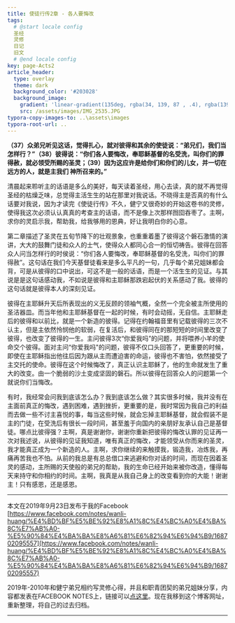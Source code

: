 ```yaml
---
title: 使徒行传2章 - 各人要悔改
tags: 
  # @start locale config
  圣经
  灵修
  日记
  旧文
  # @end locale config
key: page-Acts2
article_header:
  type: overlay
  theme: dark
  background_color: '#203028'
  background_image:
    gradient: 'linear-gradient(135deg, rgba(34, 139, 87 , .4), rgba(139, 34, 139, .4))'
    src: /assets/images/IMG_2535.JPG
typora-copy-images-to: ..\assets\images
typora-root-url: ..
---
```


**（37）众弟兄听见这话，觉得扎心，就对彼得和其余的使徒说：“弟兄们，我们当怎样行？”（38）彼得说：“你们各人要悔改，奉耶稣基督的名受洗，叫你们的罪得赦，就必领受所赐的圣灵；（39）因为这应许是给你们和你们的儿女，并一切在远方的人，就是主我们 神所召来的。”**

<!--more-->

清晨起来聆听主的话语是多么的美好，每天读着圣经，用心去读，真的就不再觉得圣经的枯燥乏味，总觉得主活生生的站在那里对我说话。不晓得主是否真的有什么话要对我说，因为才读完《使徒行传》不久，健宁又很奇妙的开始这卷书的灵修，使得我这次必须认认真真的考查主的话语，而不是像上次那样囫囵吞枣了。主啊，求你的灵启示我，帮助我，给我够用的恩典，好让我明白你的心意。

第二章描述了圣灵在五旬节降下的壮观景象，也重重着墨了彼得这个磐石激情的演讲，大大的鼓舞门徒和众人的士气，使得众人都同心合一的恒切祷告。彼得在回答众人问当怎样行的时侯说：“你们各人要悔改，奉耶稣基督的名受洗，叫你们的罪得赦”。这句话在我们今天基督徒看来是多么平凡的一句，几乎每个弟兄姐妹都会背，可是从彼得的口中说出，可这不是一般的话语，而是一个活生生的见证。与其说是是这句话感动我，不如说是彼得和主耶稣那跌宕起伏的关系感动了我。彼得的这句话就是彼得本人的深刻见证。

彼得在主耶稣升天后所表现出的义无反顾的领袖气概，全然一个完全被主所使用的圣洁器皿。而当年他和主耶稣基督在一起的时候，有时会动摇，无自信。主耶稣走后的彼得和以前比，就是一个新造的彼得。记得在约翰福音里有记载彼得的三次不认主，但是主依然怜悯他的软弱，在复活后，和彼得同在的那短短的时间里改变了彼得，也改变了彼得的一生。主问彼得3次“你爱我吗”的问题，并将喂养小羊的使命交个彼得。面对主问“你爱我吗"的问题，彼得不仅口头回答了，更重要的时候，即使在主耶稣指出他往后因为跟从主而遭迫害的命运，彼得也不害怕，依然接受了主交托的使命。彼得在这个时候悔改了，真正认识主耶稣了，他的生命就发生了重大的改变。由一个脆弱的沙土变成坚固的磐石。所以彼得在回答众人的问题第一个就说你们当悔改。

有时，我经常会问我到底该怎么办？我到底该怎么做？其实很多时候，我并没有在主面前真正的悔改，遇到困难，遇到挫折，更重要的是，我时常因为我自己的利益而去做一些不讨主喜悦的事，每当这些时候，就会忘掉主耶稣基督，就会假装不是主的门徒，在受洗后有很长一段时间，甚至羞于向国内的亲朋好友承认自己是基督徒。哪点比彼得强？主啊，真是谢谢你，谢谢你重新把彼得的悔改认罪的见证再一次对我述说，从彼得的见证我知道，唯有真正的悔改，才能领受从你而来的圣灵，我才能真正成为一个新造的人。主啊，求你继续的来触摸我，锻造我，冶炼我，再痛再苦我也不怕。从前的我总是有总总借口来逃避和你对话的时间，而现在因着圣灵的感动，主所赐的天使般的弟兄的帮助，我的生命已经开始来被你改造，懂得每天来持守和你相约的时间。主啊，我真是从我自己身上的改变看到你的大能！谢谢主！只有感恩，还是感恩。

---

本文在2019年9月23日发布于我的Facebook [https://www.facebook.com/notes/wanli-huang/%E4%BD%BF%E5%BE%92%E8%A1%8C%E4%BC%A0%E4%BA%8C%E7%AB%A0-%E5%90%84%E4%BA%BA%E8%A6%81%E6%82%94%E6%94%B9/168702095557](https://www.facebook.com/notes/wanli-huang/%E4%BD%BF%E5%BE%92%E8%A1%8C%E4%BC%A0%E4%BA%8C%E7%AB%A0-%E5%90%84%E4%BA%BA%E8%A6%81%E6%82%94%E6%94%B9/168702095557)

2019年-2010年和健宁弟兄相约写灵修心得，并且和职青团契的弟兄姐妹分享，内容都发表在FACEBOOK NOTES上，链接可以[点这里](https://www.facebook.com/wanli.huang/notes)。现在我移到这个博客网址，重新整理，将自己的过去归档。

---





